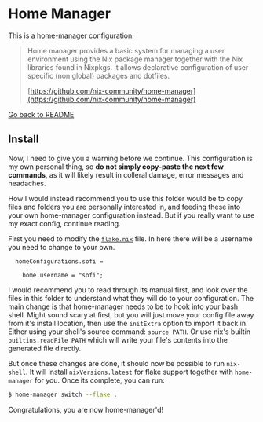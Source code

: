 # Home Manager

This is a [home-manager](https://github.com/nix-community/home-manager) configuration.

> Home manager provides a basic system for managing a user environment using the
> Nix package manager together with the Nix libraries found in Nixpkgs. It
> allows declarative configuration of user specific (non global) packages and
> dotfiles.
>
> [https://github.com/nix-community/home-manager](https://github.com/nix-community/home-manager)

[Go back to README](../README.md)

## Install

Now, I need to give you a warning before we continue. This configuration is
my own personal thing, so __do not simply copy-paste the next few commands__,
as it will likely result in colleral damage, error messages and headaches.

How I would instead recommend you to use this folder would be to copy files and
folders you are personally interested in, and feeding these into your
own home-manager configuration instead. But if you really want to use my exact
config, continue reading.

First you need to modify the [`flake.nix`](../flake.nix) file. In here there
will be a username you need to change to your own.

```
  homeConfigurations.sofi =
    ...
    home.username = "sofi";
```

I would recommend you to read through its manual first, and look over the files
in this folder to understand what they will do to your configuration.
The main change is that home-manager needs to be to hook into your bash shell.
Might sound scary at first, but you will just move your config file away from
it's install location, then use the `initExtra` option to import it back in.
Either using your shell's source command: `source PATH`. Or use
nix's builtin `builtins.readFile PATH` which will write your file's
contents into the generated file directly.

But once these changes are done, it should now be possible to run `nix-shell`.
It will install `nixVersions.latest` for flake support together with `home-manager`
for you. Once its complete, you can run:

```bash
$ home-manager switch --flake .
```

Congratulations, you are now home-manager'd!
